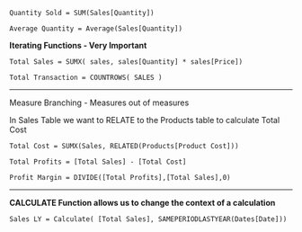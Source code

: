 

`Quantity Sold = SUM(Sales[Quantity])`

`Average Quantity = Average(Sales[Quantity])`



__Iterating Functions - Very Important__




`Total Sales = SUMX( sales, sales[Quantity] * sales[Price])`


`Total Transaction = COUNTROWS( SALES )`

---

Measure Branching - Measures out of measures

In Sales Table we want to RELATE to the Products table to calculate Total Cost

`Total Cost = SUMX(Sales, RELATED(Products[Product Cost]))`

`Total Profits = [Total Sales] - [Total Cost]`

`Profit Margin = DIVIDE([Total Profits],[Total Sales],0)`

---

__CALCULATE Function allows us to change the context of a calculation__ 

`Sales LY = Calculate( [Total Sales], SAMEPERIODLASTYEAR(Dates[Date]))`
